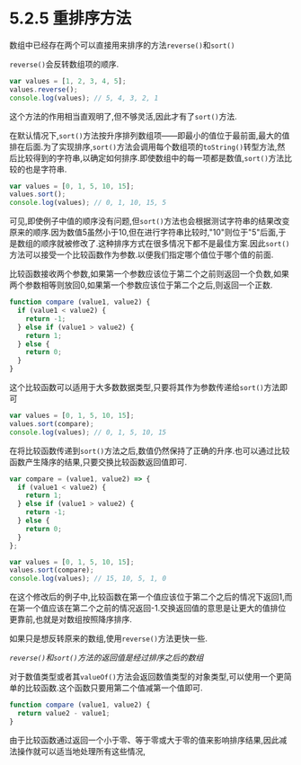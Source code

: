 # 5.2.5 重排序方法

数组中已经存在两个可以直接用来排序的方法`reverse()`和`sort()`

`reverse()`会反转数组项的顺序.

``` js .line-numbers
var values = [1, 2, 3, 4, 5];
values.reverse();
console.log(values); // 5, 4, 3, 2, 1
```

这个方法的作用相当直观明了,但不够灵活,因此才有了`sort()`方法.

在默认情况下,`sort()`方法按升序排列数组项——即最小的值位于最前面,最大的值排在后面.为了实现排序,`sort()`方法会调用每个数组项的`toString()`转型方法,然后比较得到的字符串,以确定如何排序.即使数组中的每一项都是数值,`sort()`方法比较的也是字符串.

``` js .line-numbers
var values = [0, 1, 5, 10, 15];
values.sort();
console.log(values); // 0, 1, 10, 15, 5
```

可见,即使例子中值的顺序没有问题,但`sort()`方法也会根据测试字符串的结果改变原来的顺序.因为数值5虽然小于10,但在进行字符串比较时,"10"则位于"5"后面,于是数组的顺序就被修改了.这种排序方式在很多情况下都不是最佳方案.因此`sort()`方法可以接受一个比较函数作为参数.以便我们指定哪个值位于哪个值的前面.

比较函数接收两个参数,如果第一个参数应该位于第二个之前则返回一个负数,如果两个参数相等则放回0,如果第一个参数应该位于第二个之后,则返回一个正数.

``` js .line-numbers
function compare (value1, value2) {
  if (value1 < value2) {
    return -1;
  } else if (value1 > value2) {
    return 1;
  } else {
    return 0;
  }
}
```

这个比较函数可以适用于大多数数据类型,只要将其作为参数传递给`sort()`方法即可

``` js .line-numbers
var values = [0, 1, 5, 10, 15];
values.sort(compare);
console.log(values); // 0, 1, 5, 10, 15
```

在将比较函数传递到`sort()`方法之后,数值仍然保持了正确的升序.也可以通过比较函数产生降序的结果,只要交换比较函数返回值即可.

``` js .line-numbers
var compare = (value1, value2) => {
  if (value1 < value2) {
    return 1;
  } else if (value1 > value2) {
    return -1;
  } else {
    return 0;
  }
};

var values = [0, 1, 5, 10, 15];
values.sort(compare);
console.log(values); // 15, 10, 5, 1, 0
```

在这个修改后的例子中,比较函数在第一个值应该位于第二个之后的情况下返回1,而在第一个值应该在第二个之前的情况返回-1.交换返回值的意思是让更大的值排位更靠前,也就是对数组按照降序排序.

如果只是想反转原来的数组,使用`reverse()`方法更快一些.

*`reverse()`和`sort()`方法的返回值是经过排序之后的数组*

对于数值类型或者其`valueOf()`方法会返回数值类型的对象类型,可以使用一个更简单的比较函数.这个函数只要用第二个值减第一个值即可.

``` js .line-numbers
function compare (value1, value2) {
  return value2 - value1;
}
```

由于比较函数通过返回一个小于零、等于零或大于零的值来影响排序结果,因此减法操作就可以适当地处理所有这些情况,
